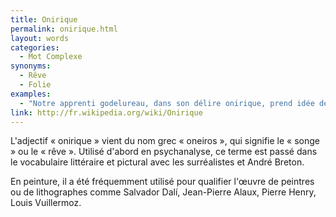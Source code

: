 ```yaml
---
title: Onirique
permalink: onirique.html
layout: words
categories:
  - Mot Complexe
synonyms:
  - Rêve
  - Folie
examples:
  - "Notre apprenti godelureau, dans son délire onirique, prend idée de jouer... (cf. Histoires)"
link: http://fr.wikipedia.org/wiki/Onirique
---
```


L'adjectif « onirique » vient du nom grec « oneiros », qui signifie le « songe » ou le « rêve ». Utilisé d'abord en psychanalyse, ce terme est passé dans le vocabulaire littéraire et pictural avec les surréalistes et André Breton.

En peinture, il a été fréquemment utilisé pour qualifier l'œuvre de peintres ou de lithographes comme Salvador Dalí, Jean-Pierre Alaux, Pierre Henry, Louis Vuillermoz.
